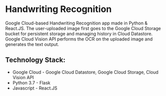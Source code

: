 # Handwriting Recognition

Google Cloud-based Handwriting Recognition app made in Python & React.JS. The user-uploaded image first goes to the Google Cloud Storage bucket for persistent storage and managing history in Cloud Datastore. Google Cloud Vision API performs the OCR on the uploaded image and generates the text output.

## Technology Stack:
- Google Cloud - Google Cloud Datastore, Google Cloud Storage, Cloud Vision API
- Python 3.7 - Flask
- Javascript - React.JS
